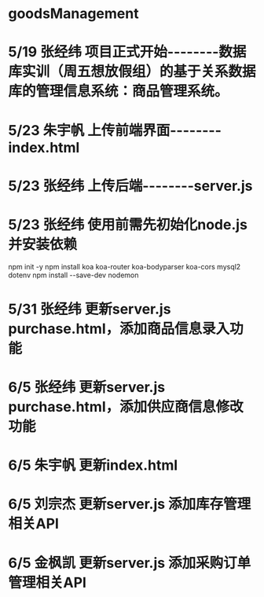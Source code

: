 # goodsManagement
# 5/19 张经纬 项目正式开始--------数据库实训（周五想放假组）的基于关系数据库的管理信息系统：商品管理系统。
# 5/23 朱宇帆 上传前端界面--------index.html
# 5/23 张经纬 上传后端--------server.js
# 5/23 张经纬  使用前需先初始化node.js并安装依赖
npm init -y
npm install koa koa-router koa-bodyparser koa-cors mysql2 dotenv
npm install --save-dev nodemon
# 5/31 张经纬 更新server.js purchase.html，添加商品信息录入功能
# 6/5 张经纬 更新server.js purchase.html，添加供应商信息修改功能
# 6/5 朱宇帆 更新index.html
# 6/5 刘宗杰 更新server.js 添加库存管理相关API
# 6/5 金枫凯 更新server.js 添加采购订单管理相关API
